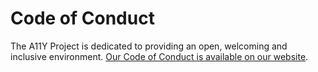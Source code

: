 # Code of Conduct

The A11Y Project is dedicated to providing an open, welcoming and inclusive environment. [Our Code of Conduct is available on our website](https://www.a11yproject.com/code-of-conduct/).
